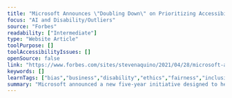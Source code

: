 ```yaml
---
title: "Microsoft Announces \"Doubling Down\" on Prioritizing Accessibility and Narrowing the Disability Gap"
focus: "AI and Disability/Outliers"
source: "Forbes"
readability: ["Intermediate"]
type: "Website Article"
toolPurpose: []
toolAccessibilityIssues: []
openSource: false
link: "https://www.forbes.com/sites/stevenaquino/2021/04/28/microsoft-announces-doubling-down-on-prioritizing-accessibility-and-narrowing-the-disability-gap/"
keywords: []
learnTags: ["bias","business","disability","ethics","fairness","inclusivePractice"]
summary: "Microsoft announced a new five-year initiative designed to help bridge the \"disability divide.\" The program will focus on accessibility technology, talent development and inclusive workspaces. "
---
```


